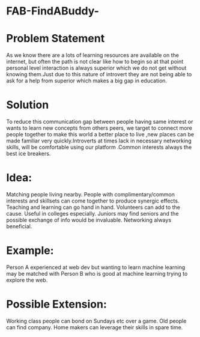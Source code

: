 # FAB-FindABuddy-

# Problem Statement

As we know there are a lots of learning resources are available on the internet, but often the path is not clear like how to begin so at that point personal level interaction is always superior which we do not get without knowing them.Just due to this nature of introvert they are not being able to ask for a help from superior which makes a big gap in education.

# Solution
To reduce this communication gap between people having same interest or wants to learn new concepts from others peers, we target to connect more people together to make this world a better place to live ,new places can be made familiar very quickly.Introverts at times lack in necessary networking skills, will be comfortable using our platform .Common interests always the best ice breakers.


# Idea:

Matching people living nearby.
People with complimentary/common interests and skillsets can come together to produce synergic effects.
Teaching and learning can go hand in hand.
Volunteers can add to the cause.
Useful in colleges especially. Juniors may find seniors and the possible exchange of info would be invaluable.
Networking always beneficial.


# Example:

Person A experienced at web dev but wanting to learn machine learning may be matched with Person B who is good at machine learning trying to explore the web.


# Possible Extension:

Working class people can bond on Sundays etc over a game.
Old people can find company. 
Home makers can leverage their skills in spare time.
